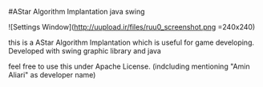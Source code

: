 #AStar Algorithm Implantation java swing

![Settings Window](http://uupload.ir/files/ruu0_screenshot.png =240x240)


this is a AStar Algorithm Implantation which is useful for game developing.
Developed with swing graphic library and java

feel free to use this under Apache License. (indcluding mentioning "Amin Aliari" as developer name)
